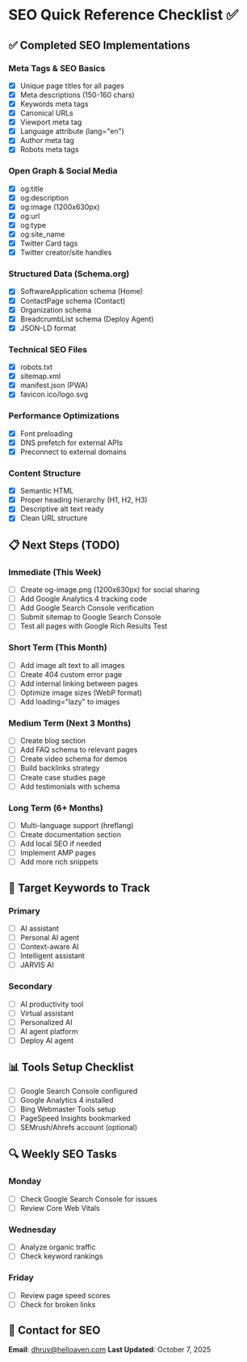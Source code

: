 # SEO Quick Reference Checklist ✅

## ✅ Completed SEO Implementations

### Meta Tags & SEO Basics
- [x] Unique page titles for all pages
- [x] Meta descriptions (150-160 chars)
- [x] Keywords meta tags
- [x] Canonical URLs
- [x] Viewport meta tag
- [x] Language attribute (lang="en")
- [x] Author meta tag
- [x] Robots meta tags

### Open Graph & Social Media
- [x] og:title
- [x] og:description
- [x] og:image (1200x630px)
- [x] og:url
- [x] og:type
- [x] og:site_name
- [x] Twitter Card tags
- [x] Twitter creator/site handles

### Structured Data (Schema.org)
- [x] SoftwareApplication schema (Home)
- [x] ContactPage schema (Contact)
- [x] Organization schema
- [x] BreadcrumbList schema (Deploy Agent)
- [x] JSON-LD format

### Technical SEO Files
- [x] robots.txt
- [x] sitemap.xml
- [x] manifest.json (PWA)
- [x] favicon.ico/logo.svg

### Performance Optimizations
- [x] Font preloading
- [x] DNS prefetch for external APIs
- [x] Preconnect to external domains

### Content Structure
- [x] Semantic HTML
- [x] Proper heading hierarchy (H1, H2, H3)
- [x] Descriptive alt text ready
- [x] Clean URL structure

## 📋 Next Steps (TODO)

### Immediate (This Week)
- [ ] Create og-image.png (1200x630px) for social sharing
- [ ] Add Google Analytics 4 tracking code
- [ ] Add Google Search Console verification
- [ ] Submit sitemap to Google Search Console
- [ ] Test all pages with Google Rich Results Test

### Short Term (This Month)
- [ ] Add image alt text to all images
- [ ] Create 404 custom error page
- [ ] Add internal linking between pages
- [ ] Optimize image sizes (WebP format)
- [ ] Add loading="lazy" to images

### Medium Term (Next 3 Months)
- [ ] Create blog section
- [ ] Add FAQ schema to relevant pages
- [ ] Create video schema for demos
- [ ] Build backlinks strategy
- [ ] Create case studies page
- [ ] Add testimonials with schema

### Long Term (6+ Months)
- [ ] Multi-language support (hreflang)
- [ ] Create documentation section
- [ ] Add local SEO if needed
- [ ] Implement AMP pages
- [ ] Add more rich snippets

## 🎯 Target Keywords to Track

### Primary
- [ ] AI assistant
- [ ] Personal AI agent
- [ ] Context-aware AI
- [ ] Intelligent assistant
- [ ] JARVIS AI

### Secondary
- [ ] AI productivity tool
- [ ] Virtual assistant
- [ ] Personalized AI
- [ ] AI agent platform
- [ ] Deploy AI agent

## 📊 Tools Setup Checklist

- [ ] Google Search Console configured
- [ ] Google Analytics 4 installed
- [ ] Bing Webmaster Tools setup
- [ ] PageSpeed Insights bookmarked
- [ ] SEMrush/Ahrefs account (optional)

## 🔍 Weekly SEO Tasks

### Monday
- [ ] Check Google Search Console for issues
- [ ] Review Core Web Vitals

### Wednesday
- [ ] Analyze organic traffic
- [ ] Check keyword rankings

### Friday
- [ ] Review page speed scores
- [ ] Check for broken links

## 📱 Contact for SEO

**Email**: dhruv@helloaven.com
**Last Updated**: October 7, 2025
